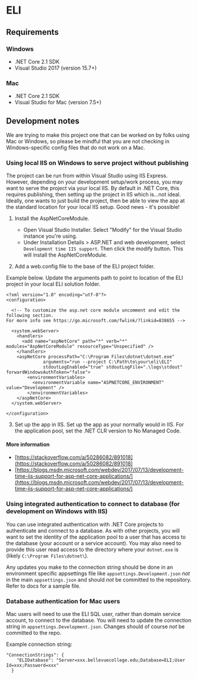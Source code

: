# ELI

## Requirements

### Windows

 - .NET Core 2.1 SDK
 - Visual Studio 2017 (version 15.7+)

### Mac

 - .NET Core 2.1 SDK
 - Visual Studio for Mac (version 7.5+)

## Development notes

We are trying to make this project one that can be worked on by folks using Mac or Windows, so please be mindful that you are not checking in Windows-specific config files that do not work on a Mac.

### Using local IIS on Windows to serve project without publishing

The project can be run from within Visual Studio using IIS Express.  However, depending on your development setup/work process, you may want to serve the project via your local IIS.  By default in .NET Core, this requires publishing, then setting up the project in IIS which is...not ideal.  Ideally, one wants to just build the project, then be able to view the app at the standard location for your local IIS setup. Good news - it's possible!

1. Install the AspNetCoreModule.

	- Open Visual Studio Installer. Select "Modify" for the Visual Studio instance you're using.
	- Under Installation Details > ASP.NET and web development, select `Development time IIS support`. Then click the modify button. This will install the AspNetCoreModule.

2. Add a web.config file to the base of the ELI project folder. 

  Example below. Update the arguments path to point to location of the ELI project in your local ELI solution folder.

  ```
  <?xml version="1.0" encoding="utf-8"?>  <configuration>    <!-- To customize the asp.net core module uncomment and edit the following section.   For more info see https://go.microsoft.com/fwlink/?linkid=838655 -->      <system.webServer>      <handlers>        <add name="aspNetCore" path="*" verb="*" modules="AspNetCoreModule" resourceType="Unspecified" />      </handlers>      <aspNetCore processPath="C:\Program Files\dotnet\dotnet.exe"                arguments="run --project C:\Path\to\your\eli\ELI"                 stdoutLogEnabled="true" stdoutLogFile=".\logs\stdout" forwardWindowsAuthToken="false">          <environmentVariables>            <environmentVariable name="ASPNETCORE_ENVIRONMENT" value="Development" />          </environmentVariables>      </aspNetCore>    </system.webServer>    </configuration>
  ```

3. Set up the app in IIS.  Set up the app as your normally would in IIS. For the application pool, set the .NET CLR version to No Managed Code.

#### More information

 - [https://stackoverflow.com/a/50286082/891018](https://stackoverflow.com/a/50286082/891018)
 - [https://blogs.msdn.microsoft.com/webdev/2017/07/13/development-time-iis-support-for-asp-net-core-applications/](https://blogs.msdn.microsoft.com/webdev/2017/07/13/development-time-iis-support-for-asp-net-core-applications/)

### Using integrated authentication to connect to database (for development on Windows with IIS)

You can use integrated authentication with .NET Core projects to authenticate and connect to a database.  As with other projects, you will want to set the identity of the application pool to a user that has access to the database (your account or a service account).  You may also need to provide this user read access to the directory where your `dotnet.exe` is (likely `C:\Program Files\dotnet\`).

Any updates you make to the connection string should be done in an environment specific appsettings file like `appsettings.Development.json` _not_ in the main `appsettings.json` and should _not_ be committed to the repository. Refer to docs for a sample file.

### Database authentication for Mac users

Mac users will need to use the ELI SQL user, rather than domain service account, to connect to the database. You will need to update the connection string in `appsettings.Development.json`. Changes should of course _not_ be committed to the repo.

Example connection string:

```
"ConnectionStrings": {
    "ELIDatabase": "Server=xxx.bellevuecollege.edu;Database=ELI;User Id=xxx;Password=xxx"
  }
```
